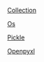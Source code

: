 [Collection](https://github.com/NaraDoSeong/Pythons/blob/main/Collection/Collection.md)

[Os](https://github.com/NaraDoSeong/Pythons/blob/main/Os/Os.md)

[Pickle](https://github.com/NaraDoSeong/Pythons/blob/main/Pickle/Pickle.md)

[Openpyxl](https://github.com/NaraDoSeong/Pythons/blob/main/Excel/Excel.md)
